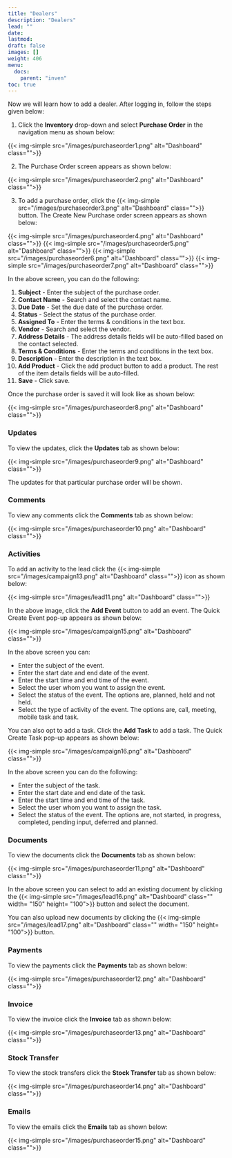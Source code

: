 ```yaml
---
title: "Dealers"
description: "Dealers"
lead: ""
date:
lastmod:
draft: false
images: []
weight: 406
menu:
  docs:
    parent: "inven"
toc: true
---
```


Now we will learn how to add a dealer. After logging in, follow the steps given below:

1.	Click the **Inventory** drop-down and select **Purchase Order** in the navigation menu as shown below:

 {{< img-simple src="/images/purchaseorder1.png"  alt="Dashboard" class="">}}

2.	The Purchase Order screen appears as shown below:

 {{< img-simple src="/images/purchaseorder2.png"  alt="Dashboard" class="">}}

3.	To add a purchase order, click the  {{< img-simple src="/images/purchaseorder3.png"  alt="Dashboard" class="">}} button. The Create New Purchase order screen appears as shown below:

{{< img-simple src="/images/purchaseorder4.png"  alt="Dashboard" class="">}}
{{< img-simple src="/images/purchaseorder5.png"  alt="Dashboard" class="">}}
{{< img-simple src="/images/purchaseorder6.png"  alt="Dashboard" class="">}}
{{< img-simple src="/images/purchaseorder7.png"  alt="Dashboard" class="">}}

In the above screen, you can do the following:
1. **Subject** - Enter the subject of the purchase order.
2. **Contact Name** - Search and select the contact name.
3. **Due Date** - Set the due date of the purchase order.
4. **Status** - Select the status of the purchase order.
5. **Assigned To** - Enter the terms & conditions in the text box.
6. **Vendor** - Search and select the vendor.
7. **Address Details** - The address details fields will be auto-filled based on the contact selected.
8. **Terms & Conditions** - Enter the terms and conditions in the text box.
9. **Description** - Enter the description in the text box.
10. **Add Product** - Click the add product button to add a product. The rest of the item details fields will be auto-filled.
11. **Save** - Click save.

Once the purchase order is saved it will look like as shown below:

{{< img-simple src="/images/purchaseorder8.png"  alt="Dashboard" class="">}}

### Updates

To view the updates, click the **Updates** tab as shown below:

{{< img-simple src="/images/purchaseorder9.png"  alt="Dashboard" class="">}}

The updates for that particular purchase order will be shown.

### Comments

To view any comments click the **Comments** tab as shown below:

{{< img-simple src="/images/purchaseorder10.png"  alt="Dashboard" class="">}}

### Activities

To add an activity to the lead click the {{< img-simple src="/images/campaign13.png"  alt="Dashboard" class="">}} icon as shown below:

{{< img-simple src="/images/lead11.png"  alt="Dashboard" class="">}}

In the above image, click the **Add Event** button to add an event. The Quick Create Event pop-up appears as shown below:

{{< img-simple src="/images/campaign15.png"  alt="Dashboard" class="">}}

In the above screen you can:

* Enter the subject of the event.
* Enter the start date and end date of the event.
* Enter the start time and end time of the event.
* Select the user whom you want to assign the event.
* Select the status of the event. The options are, planned, held and not held.
* Select the type of activity of the event. The options are, call, meeting, mobile task and task.

You can also opt to add a task. Click the **Add Task** to add a task. The Quick Create Task pop-up appears as shown below:

{{< img-simple src="/images/campaign16.png"  alt="Dashboard" class="">}}

In the above screen you can do the following:

* Enter the subject of the task.
* Enter the start date and end date of the task.
* Enter the start time and end time of the task.
* Select the user whom you want to assign the task.
* Select the status of the event. The options are, not started, in progress, completed,  pending input, deferred and planned.

### Documents

To view the documents click the **Documents** tab as shown below:

{{< img-simple src="/images/purchaseorder11.png"  alt="Dashboard" class="">}}

In the above screen you can select to add an existing document by clicking the {{< img-simple src="/images/lead16.png"  alt="Dashboard" class="" width= "150" height= "100">}} button and select the document.

You can also upload new documents by clicking the {{< img-simple src="/images/lead17.png"  alt="Dashboard" class="" width= "150" height= "100">}} button.

### Payments

To view the payments click the **Payments** tab as shown below:

{{< img-simple src="/images/purchaseorder12.png"  alt="Dashboard" class="">}}

### Invoice

To view the invoice click the **Invoice** tab as shown below:

{{< img-simple src="/images/purchaseorder13.png"  alt="Dashboard" class="">}}

### Stock Transfer

To view the stock transfers click the **Stock Transfer** tab as shown below:

{{< img-simple src="/images/purchaseorder14.png"  alt="Dashboard" class="">}}

### Emails

To view the emails click the **Emails** tab as shown below:

{{< img-simple src="/images/purchaseorder15.png"  alt="Dashboard" class="">}}
